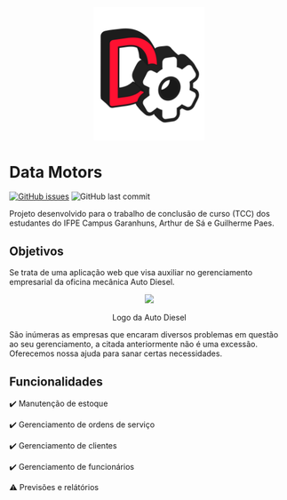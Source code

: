 <div align="center">
  <img src="/public/img/datamotors-icon-red.svg" width="200px" align="center"/>
</div>

# Data Motors
[![GitHub issues](https://img.shields.io/github/issues/ruhtra5000/DataMotors)](https://github.com/ruhtra5000/DataMotors/issues) ![GitHub last commit](https://img.shields.io/github/last-commit/ruhtra5000/datamotors)

Projeto desenvolvido para o trabalho de conclusão de curso (TCC) dos estudantes do IFPE Campus Garanhuns, Arthur de Sá e Guilherme Paes.


## Objetivos
Se trata de uma aplicação web que visa auxiliar no gerenciamento empresarial da oficina mecânica Auto Diesel.

<div align="center">
  <img src="https://media.discordapp.net/attachments/874920387958419476/918764388335357962/WhatsApp_Image_2021-11-09_at_15.49.43_4.jpeg?width=676&height=676" height="300px"/>
  <p>Logo da Auto Diesel</p>
</div>

São inúmeras as empresas que encaram diversos problemas em questão ao seu gerenciamento, a citada anteriormente não é uma excessão. Oferecemos nossa ajuda para sanar certas  necessidades.

## Funcionalidades
<p>✔️ Manutenção de estoque</p>
<p>✔️ Gerenciamento de ordens de serviço</p>
<p>✔️ Gerenciamento de clientes</p>
<p>✔️ Gerenciamento de funcionários</p>
<p>⚠️ Previsões e relátórios</p>
